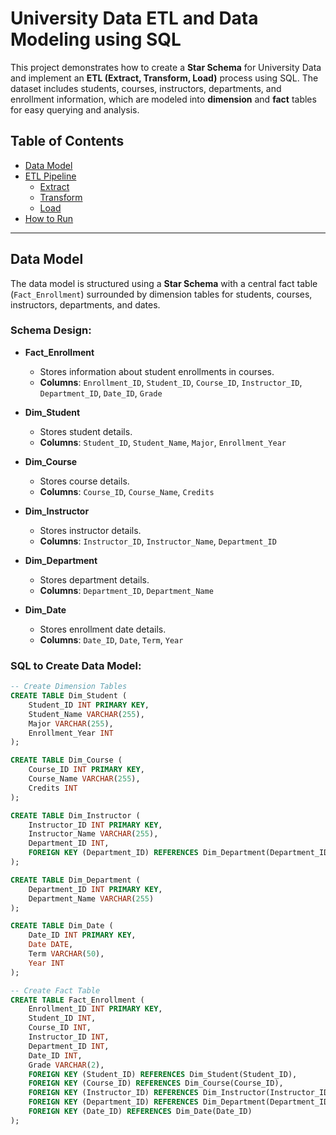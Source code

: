 # University Data ETL and Data Modeling using SQL

This project demonstrates how to create a **Star Schema** for University Data and implement an **ETL (Extract, Transform, Load)** process using SQL. The dataset includes students, courses, instructors, departments, and enrollment information, which are modeled into **dimension** and **fact** tables for easy querying and analysis.

## Table of Contents
- [Data Model](#data-model)
- [ETL Pipeline](#etl-pipeline)
  - [Extract](#extract)
  - [Transform](#transform)
  - [Load](#load)
- [How to Run](#how-to-run)

---

## Data Model

The data model is structured using a **Star Schema** with a central fact table (`Fact_Enrollment`) surrounded by dimension tables for students, courses, instructors, departments, and dates.

### Schema Design:

- **Fact_Enrollment**
    - Stores information about student enrollments in courses.
    - **Columns**: `Enrollment_ID`, `Student_ID`, `Course_ID`, `Instructor_ID`, `Department_ID`, `Date_ID`, `Grade`

- **Dim_Student**
    - Stores student details.
    - **Columns**: `Student_ID`, `Student_Name`, `Major`, `Enrollment_Year`

- **Dim_Course**
    - Stores course details.
    - **Columns**: `Course_ID`, `Course_Name`, `Credits`

- **Dim_Instructor**
    - Stores instructor details.
    - **Columns**: `Instructor_ID`, `Instructor_Name`, `Department_ID`

- **Dim_Department**
    - Stores department details.
    - **Columns**: `Department_ID`, `Department_Name`

- **Dim_Date**
    - Stores enrollment date details.
    - **Columns**: `Date_ID`, `Date`, `Term`, `Year`

### SQL to Create Data Model:

```sql
-- Create Dimension Tables
CREATE TABLE Dim_Student (
    Student_ID INT PRIMARY KEY,
    Student_Name VARCHAR(255),
    Major VARCHAR(255),
    Enrollment_Year INT
);

CREATE TABLE Dim_Course (
    Course_ID INT PRIMARY KEY,
    Course_Name VARCHAR(255),
    Credits INT
);

CREATE TABLE Dim_Instructor (
    Instructor_ID INT PRIMARY KEY,
    Instructor_Name VARCHAR(255),
    Department_ID INT,
    FOREIGN KEY (Department_ID) REFERENCES Dim_Department(Department_ID)
);

CREATE TABLE Dim_Department (
    Department_ID INT PRIMARY KEY,
    Department_Name VARCHAR(255)
);

CREATE TABLE Dim_Date (
    Date_ID INT PRIMARY KEY,
    Date DATE,
    Term VARCHAR(50),
    Year INT
);

-- Create Fact Table
CREATE TABLE Fact_Enrollment (
    Enrollment_ID INT PRIMARY KEY,
    Student_ID INT,
    Course_ID INT,
    Instructor_ID INT,
    Department_ID INT,
    Date_ID INT,
    Grade VARCHAR(2),
    FOREIGN KEY (Student_ID) REFERENCES Dim_Student(Student_ID),
    FOREIGN KEY (Course_ID) REFERENCES Dim_Course(Course_ID),
    FOREIGN KEY (Instructor_ID) REFERENCES Dim_Instructor(Instructor_ID),
    FOREIGN KEY (Department_ID) REFERENCES Dim_Department(Department_ID),
    FOREIGN KEY (Date_ID) REFERENCES Dim_Date(Date_ID)
);
